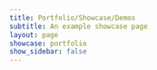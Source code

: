 ```yaml
---
title: Portfolio/Showcase/Demos
subtitle: An example showcase page
layout: page
showcase: portfolio
show_sidebar: false
---
```

